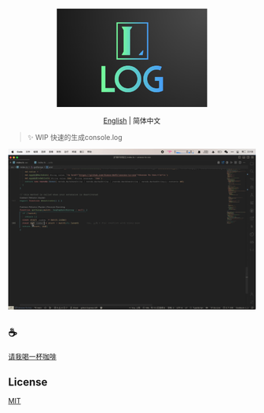 <p align="center">
<img height="200" src="./assets/kv.png" alt="to unocss">
</p>
<p align="center"> <a href="./README.md">English</a> | 简体中文</p>

>✨ WIP
快速的生成console.log

![demo](assets/demo.gif)

## :coffee:

[请我喝一杯咖啡](https://github.com/Simon-He95/sponsor)

## License

[MIT](./license)
